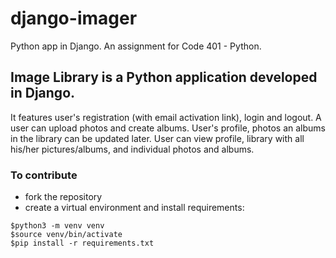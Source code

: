 # django-imager
Python app in Django.  An assignment for Code 401 - Python.

## Image Library is a Python application developed in Django.
It features user's registration (with email activation link), login and logout.
A user can upload photos and create albums. User's profile, photos an albums in the library can be updated later. User can view profile, library with all his/her pictures/albums, and individual photos and albums.

### To contribute
* fork the repository
* create a virtual environment and install requirements:
```
$python3 -m venv venv
$source venv/bin/activate
$pip install -r requirements.txt
```
